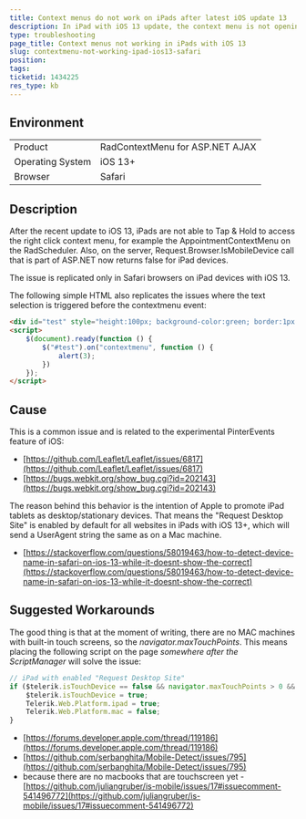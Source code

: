```yaml
---
title: Context menus do not work on iPads after latest iOS update 13
description: In iPad with iOS 13 update, the context menu is not opening in Safari.
type: troubleshooting
page_title: Context menus not working in iPads with iOS 13
slug: contextmenu-not-working-ipad-ios13-safari
position: 
tags: 
ticketid: 1434225
res_type: kb
---
```


## Environment
<table>
	<tbody>
		<tr>
			<td>Product</td>
			<td>RadContextMenu for ASP.NET AJAX</td>
		</tr>
		<tr>
			<td>Operating System</td>
			<td>iOS 13+</td>
		</tr>
		<tr>
			<td>Browser</td>
			<td>Safari</td>
		</tr>
	</tbody>
</table>


## Description

After the recent update to iOS 13, iPads are not able to Tap & Hold to access the right click context menu, for example the AppointmentContextMenu on the RadScheduler. Also, on the server, Request.Browser.IsMobileDevice call that is part of ASP.NET now returns false for iPad devices.

The issue is replicated only in Safari browsers on iPad devices with iOS 13.

The following simple HTML also replicates the issues where the text selection is triggered before the contextmenu event: 

````HTML
<div id="test" style="height:100px; background-color:green; border:1px solid red"></div>
<script>
    $(document).ready(function () {
        $("#test").on("contextmenu", function () {
            alert(3);
        })
    });
</script>
````


## Cause

This is a common issue and is related to the experimental PinterEvents feature of iOS:

* [https://github.com/Leaflet/Leaflet/issues/6817](https://github.com/Leaflet/Leaflet/issues/6817)
* [https://bugs.webkit.org/show_bug.cgi?id=202143](https://bugs.webkit.org/show_bug.cgi?id=202143)

The reason behind this behavior is the intention of Apple to promote iPad tablets as desktop/stationary devices. That means the "Request Desktop Site" is enabled by default for all websites in iPads with iOS 13+, which will send a UserAgent string the same as on a Mac machine. 

* [https://stackoverflow.com/questions/58019463/how-to-detect-device-name-in-safari-on-ios-13-while-it-doesnt-show-the-correct](https://stackoverflow.com/questions/58019463/how-to-detect-device-name-in-safari-on-ios-13-while-it-doesnt-show-the-correct)


## Suggested Workarounds

The good thing is that at the moment of writing, there are no MAC machines with built-in touch screens, so the _navigator.maxTouchPoints_. This means placing the following script on the page _somewhere after the ScriptManager_ will solve the issue:

````JavaScript
// iPad with enabled "Request Desktop Site" 
if ($telerik.isTouchDevice == false && navigator.maxTouchPoints > 0 && Telerik.Web.Platform.mac) {
    $telerik.isTouchDevice = true;
    Telerik.Web.Platform.ipad = true;
    Telerik.Web.Platform.mac = false;
}
````

* [https://forums.developer.apple.com/thread/119186](https://forums.developer.apple.com/thread/119186)
* [https://github.com/serbanghita/Mobile-Detect/issues/795](https://github.com/serbanghita/Mobile-Detect/issues/795)
* because there are no macbooks that are touchscreen yet - [https://github.com/juliangruber/is-mobile/issues/17#issuecomment-541496772](https://github.com/juliangruber/is-mobile/issues/17#issuecomment-541496772)
